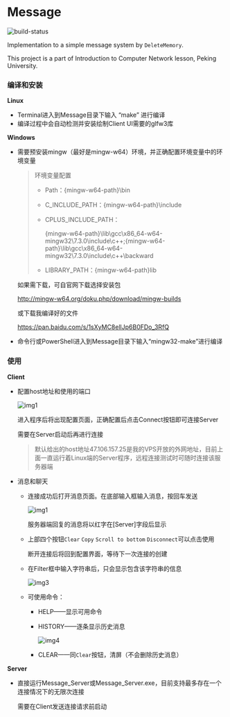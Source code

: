 # Message

![build-status](https://travis-ci.org/DeleteMemoryyy/Message.svg?branch=master)

Implementation to a simple message system by `DeleteMemory`.

This project is a part of Introduction to  Computer Network lesson, Peking University.

### 编译和安装

**Linux**

- Terminal进入到Message目录下输入 “make” 进行编译
- 编译过程中会自动检测并安装绘制Client UI需要的glfw3库

**Windows**

- 需要预安装mingw（最好是mingw-w64）环境，并正确配置环境变量中的环境变量

  > 环境变量配置
  >
  > - Path：{mingw-w64-path}\bin
  >
  > - C_INCLUDE_PATH：{mingw-w64-path}\include
  >
  > - CPLUS_INCLUDE_PATH：
  >
  >   {mingw-w64-path}\lib\gcc\x86_64-w64-mingw32\7.3.0\include\c++;{mingw-w64-path}\lib\gcc\x86_64-w64-mingw32\7.3.0\include\c++\backward
  >
  > - LIBRARY_PATH：{mingw-w64-path}lib

  如果需下载，可自官网下载选择安装包

  http://mingw-w64.org/doku.php/download/mingw-builds

  或下载我编译好的文件

  https://pan.baidu.com/s/1sXyMC8ellJp6B0FDo_3RfQ

- 命令行或PowerShell进入到Message目录下输入“mingw32-make”进行编译

### 使用

**Client**

- 配置host地址和使用的端口

  ![img1](http://otl4n2fe9.bkt.clouddn.com/Message/img1.png)

  进入程序后将出现配置页面，正确配置后点击Connect按钮即可连接Server

  需要在Server启动后再进行连接

  > 默认给出的host地址47.106.157.25是我的VPS开放的外网地址，目前上面一直运行着Linux端的Server程序，远程连接测试时可随时连接该服务器端

- 消息和聊天

  - 连接成功后打开消息页面。在底部输入框输入消息，按回车发送

    ![img1](http://otl4n2fe9.bkt.clouddn.com/Message/img2.png)

    服务器端回复的消息将以红字在[Server]字段后显示

  - 上部四个按钮`Clear` `Copy` `Scroll to bottom` `Disconnect`可以点击使用

    断开连接后将回到配置界面，等待下一次连接的创建

  - 在Filter框中输入字符串后，只会显示包含该字符串的信息

    ![img3](http://otl4n2fe9.bkt.clouddn.com/Message/img3.png)

  - 可使用命令：

    - HELP——显示可用命令

    - HISTORY——逐条显示历史消息

      ![img4](http://otl4n2fe9.bkt.clouddn.com/Message/img4.png)

    - CLEAR——同`Clear`按钮，清屏（不会删除历史消息）

**Server**

- 直接运行Message_Server或Message_Server.exe，目前支持最多存在一个连接情况下的无限次连接

  需要在Client发送连接请求前启动